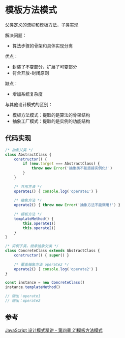 # 模板方法模式
父类定义的流程和模板方法，子类实现

解决问题：
- 算法步骤的骨架和具体实现分离

优点：
- 封装了不变部分，扩展了可变部分
- 符合开放-封闭原则

缺点：
- 增加系统复杂度

与其他设计模式的区别：
- 模板方法模式：提取的是算法的骨架结构
- 抽象工厂模式：提取的是实例的功能结构

## 代码实现
```javascript
/* 抽象父类 */
class AbstractClass {
    constructor() {
        if (new.target === AbstractClass) {
            throw new Error('抽象类不能直接实例化!')
        }
    }
    
    /* 共用方法 */
    operate1() { console.log('operate1') }
    
    /* 抽象方法 */
    operate2() { throw new Error('抽象方法不能调用!') }
    
    /* 模板方法 */
    templateMethod() {
        this.operate1()
        this.operate2()
    }
}

/* 实例子类，继承抽象父类 */
class ConcreteClass extends AbstractClass {
    constructor() { super() }
    
    /* 覆盖抽象方法 operate2 */
    operate2() { console.log('operate2') }
}

const instance = new ConcreteClass()
instance.templateMethod()

// 输出：operate1
// 输出：operate2
```

## 参考
[JavaScript 设计模式精讲 - 第四章 21模板方法模式](http://www.imooc.com/read/38#catalog)
